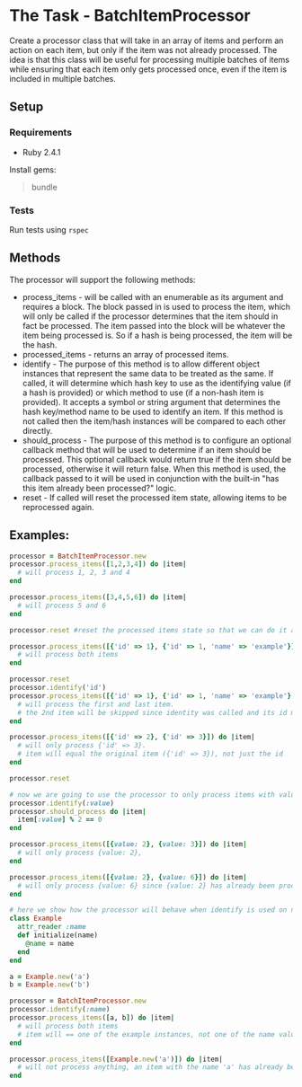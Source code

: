 # The Task - BatchItemProcessor

Create a processor class that will take in an array of items and perform an action on each item, but only if the item was not already processed. The idea is that this class will be useful for processing multiple batches of items while ensuring that each item only gets processed once, even if the item is included in multiple batches.

## Setup

### Requirements

* Ruby 2.4.1

Install gems:

> bundle

### Tests

Run tests using `rspec`

## Methods

The processor will support the following methods:
* process_items - will be called with an enumerable as its argument and requires a block. The block passed in is used to process the item, which will only be called if the processor determines that the item should in fact be processed. The item passed into the block will be whatever the item being processed is. So if a hash is being processed, the item will be the hash.
* processed_items - returns an array of processed items.
* identify - The purpose of this method is to allow different object instances that represent the same data to be treated as the same. If called, it will determine which hash key to use as the identifying value (if a hash is provided) or which method to use (if a non-hash item is provided). It accepts a symbol or string argument that determines the hash key/method name to be used to identify an item. If this method is not called then the item/hash instances will be compared to each other directly.
* should_process - The purpose of this method is to configure an optional callback method that will be used to determine if an item should be processed. This optional callback would return true if the item should be processed, otherwise it will return false. When this method is used, the callback passed to it will be used in conjunction with the built-in "has this item already been processed?" logic.
* reset - If called will reset the processed item state, allowing items to be reprocessed again.

## Examples:

```ruby
processor = BatchItemProcessor.new
processor.process_items([1,2,3,4]) do |item|
  # will process 1, 2, 3 and 4
end

processor.process_items([3,4,5,6]) do |item|
  # will process 5 and 6
end

processor.reset #reset the processed items state so that we can do it all over again

processor.process_items([{'id' => 1}, {'id' => 1, 'name' => 'example'}]) do |item|
  # will process both items
end

processor.reset
processor.identify('id')
processor.process_items([{'id' => 1}, {'id' => 1, 'name' => 'example'}, {'id' => 2}]) do |item|
  # will process the first and last item. 
  # the 2nd item will be skipped since identity was called and its id matches the first item.
end

processor.process_items([{'id' => 2}, {'id' => 3}]) do |item|
  # will only process {'id' => 3}. 
  # item will equal the original item ({'id' => 3}), not just the id
end

processor.reset

# now we are going to use the processor to only process items with values that are even. We do not want to process the same value twice
processor.identify(:value)
processor.should_process do |item|
  item[:value] % 2 == 0
end

processor.process_items([{value: 2}, {value: 3}]) do |item|
  # will only process {value: 2},
end

processor.process_items([{value: 2}, {value: 6}]) do |item|
  # will only process {value: 6} since {value: 2} has already been processed
end

# here we show how the processor will behave when identify is used on non-hash items.  
class Example
  attr_reader :name
  def initialize(name)
    @name = name
  end
end

a = Example.new('a')
b = Example.new('b')

processor = BatchItemProcessor.new
processor.identify(:name)
processor.process_items([a, b]) do |item|
  # will process both items
  # item will == one of the example instances, not one of the name values
end

processor.process_items([Example.new('a')]) do |item|
  # will not process anything, an item with the name 'a' has already been processed
end
```

